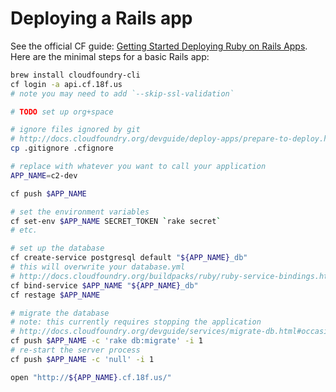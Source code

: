 # Deploying a Rails app

See the official CF guide: [Getting Started Deploying Ruby on Rails Apps](http://docs.cloudfoundry.org/buildpacks/ruby/gsg-ror.html). Here are the minimal steps for a basic Rails app:

```bash
brew install cloudfoundry-cli
cf login -a api.cf.18f.us
# note you may need to add `--skip-ssl-validation`

# TODO set up org+space

# ignore files ignored by git
# http://docs.cloudfoundry.org/devguide/deploy-apps/prepare-to-deploy.html#exclude
cp .gitignore .cfignore

# replace with whatever you want to call your application
APP_NAME=c2-dev

cf push $APP_NAME

# set the environment variables
cf set-env $APP_NAME SECRET_TOKEN `rake secret`
# etc.

# set up the database
cf create-service postgresql default "${APP_NAME}_db"
# this will overwrite your database.yml
# http://docs.cloudfoundry.org/buildpacks/ruby/ruby-service-bindings.html#rails-applications-have-autoconfigured-database-yml
cf bind-service $APP_NAME "${APP_NAME}_db"
cf restage $APP_NAME

# migrate the database
# note: this currently requires stopping the application
# http://docs.cloudfoundry.org/devguide/services/migrate-db.html#occasional-migration
cf push $APP_NAME -c 'rake db:migrate' -i 1
# re-start the server process
cf push $APP_NAME -c 'null' -i 1

open "http://${APP_NAME}.cf.18f.us/"
```
